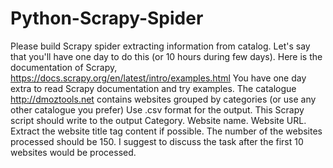 # Python-Scrapy-Spider

Please build Scrapy spider extracting information from catalog.
Let's say that you'll have one day to do this (or 10 hours during few days). Here is the documentation of Scrapy, https://docs.scrapy.org/en/latest/intro/examples.html
You have one day extra to read Scrapy documentation and try examples.
The catalogue http://dmoztools.net contains websites grouped by categories (or use any other catalogue you prefer)
Use .csv format for the output.
This Scrapy script should write to the output Category. Website name. Website URL. Extract the website title tag content if possible.
The number of the websites processed should be 150. I suggest to discuss the task after the first 10 websites would be processed.
